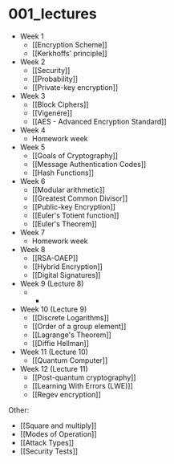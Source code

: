 # 001_lectures

- Week 1
	- [[Encryption Scheme]]
	- [[Kerkhoffs' principle]]
- Week 2
	- [[Security]]
	- [[Probability]]
	- [[Private-key encryption]]
- Week 3
	- [[Block Ciphers]]
	- [[Vigenére]]
	- [[AES - Advanced Encryption Standard]]
- Week 4
	- Homework week
- Week 5
	- [[Goals of Cryptography]]
	- [[Message Authentication Codes]]
	- [[Hash Functions]]
- Week 6
	- [[Modular arithmetic]]
	- [[Greatest Common Divisor]]
	- [[Public-key Encryption]]
	- [[Euler's Totient function]]
	- [[Euler's Theorem]]
- Week 7
	- Homework week
- Week 8
	- [[RSA-OAEP]]
	- [[Hybrid Encryption]]
	- [[Digital Signatures]]
- Week 9 (Lecture 8)
	- -
- Week 10 (Lecture 9)
	- [[Discrete Logarithms]]
	- [[Order of a group element]]
	- [[Lagrange's Theorem]]
	- [[Diffie Hellman]]
- Week 11 (Lecture 10)
	- [[Quantum Computer]]
- Week 12 (Lecture 11)
	- [[Post-quantum cryptography]]
	- [[Learning With Errors (LWE)]]
	- [[Regev encryption]]


Other:
- [[Square and multiply]]
- [[Modes of Operation]]
- [[Attack Types]]
- [[Security Tests]]



